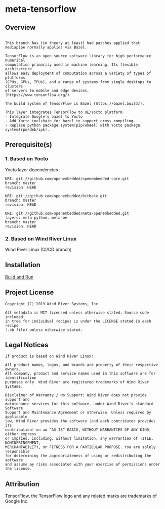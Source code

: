 # meta-tensorflow

## Overview
```

This branch has (in theory at least) had patches applied that mediapipe normally applies via Bazel.

TensorFlow is an open source software library for high performance numerical
computation primarily used in machine learning. Its flexible architecture
allows easy deployment of computation across a variety of types of platforms
(CPUs, GPUs, TPUs), and a range of systems from single desktops to clusters
of servers to mobile and edge devices.
(https://www.tensorflow.org/)

The build system of TensorFlow is Bazel (https://bazel.build/).

This layer integrates TensorFlow to OE/Yocto platform
- Integrate Google's bazel to Yocto
- Add Yocto toolchain for bazel to support cross compiling.
- Replace python package system(pip/wheel) with Yocto package system(rpm/deb/ipk).
```

## Prerequisite(s)
### 1. Based on Yocto
Yocto layer dependencies
```
URI: git://github.com/openembedded/openembedded-core.git
branch: master
revision: HEAD

URI: git://github.com/openembedded/bitbake.git
branch: master
revision: HEAD

URI: git://github.com/openembedded/meta-openembedded.git
layers: meta-python, meta-oe
branch: master
revision: HEAD
```
### 2. Based on Wind River Linux
Wind River Linux (CI/CD branch)

## Installation
[Build and Run](https://github.com/Wind-River/meta-tensorflow/blob/master/BUILD.md)


## Project License
```
Copyright (C) 2019 Wind River Systems, Inc.

All metadata is MIT licensed unless otherwise stated. Source code included
in tree for individual recipes is under the LICENSE stated in each recipe
(.bb file) unless otherwise stated.
```

## Legal Notices
```
If product is based on Wind River Linux:

All product names, logos, and brands are property of their respective owners.
All company, product and service names used in this software are for identification
purposes only. Wind River are registered trademarks of Wind River Systems.

Disclaimer of Warranty / No Support: Wind River does not provide support and
maintenance services for this software, under Wind River’s standard Software
Support and Maintenance Agreement or otherwise. Unless required by applicable
law, Wind River provides the software (and each contributor provides its
contribution) on an “AS IS” BASIS, WITHOUT WARRANTIES OF ANY KIND, either express
or implied, including, without limitation, any warranties of TITLE, NONINFRINGEMENT,
MERCHANTABILITY, or FITNESS FOR A PARTICULAR PURPOSE. You are solely responsible
for determining the appropriateness of using or redistributing the software
and assume ay risks associated with your exercise of permissions under the license.
```

## Attribution
TensorFlow, the TensorFlow logo and any related marks are trademarks of Google Inc.
